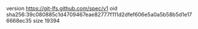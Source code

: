 version https://git-lfs.github.com/spec/v1
oid sha256:39c080885c1d4709467eae82777f111d2dfef606e5a0a5b58b5d1e176668ec35
size 19394
